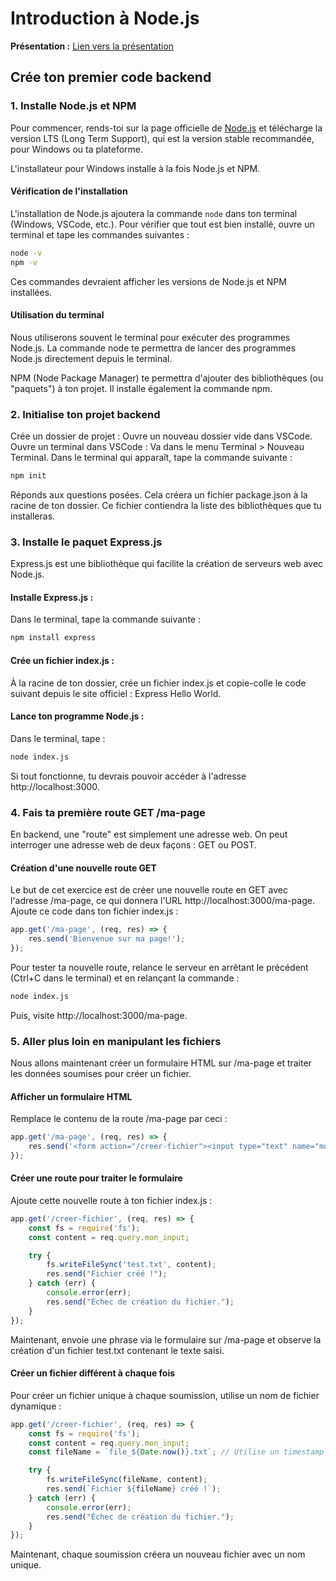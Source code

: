 # Introduction à Node.js

**Présentation :** [Lien vers la présentation](https://docs.google.com/presentation/d/1jf586G62z-13970_4TmWhnYsR9jZUjg8rGzMNwfTQkg/edit?usp=sharing)

## Crée ton premier code backend

### 1. Installe Node.js et NPM

Pour commencer, rends-toi sur la page officielle de [Node.js](https://nodejs.org/) et télécharge la version LTS (Long Term Support), qui est la version stable recommandée, pour Windows ou ta plateforme.

L'installateur pour Windows installe à la fois Node.js et NPM.

#### Vérification de l'installation

L'installation de Node.js ajoutera la commande `node` dans ton terminal (Windows, VSCode, etc.). Pour vérifier que tout est bien installé, ouvre un terminal et tape les commandes suivantes :

```sh
node -v
npm -v
```

Ces commandes devraient afficher les versions de Node.js et NPM installées.

#### Utilisation du terminal
Nous utiliserons souvent le terminal pour exécuter des programmes Node.js. La commande node te permettra de lancer des programmes Node.js directement depuis le terminal.

NPM (Node Package Manager) te permettra d'ajouter des bibliothèques (ou "paquets") à ton projet. Il installe également la commande npm.

### 2. Initialise ton projet backend
Crée un dossier de projet : Ouvre un nouveau dossier vide dans VSCode.
Ouvre un terminal dans VSCode : Va dans le menu Terminal > Nouveau Terminal.
Dans le terminal qui apparaît, tape la commande suivante :

```sh
npm init
```

Réponds aux questions posées. Cela créera un fichier package.json à la racine de ton dossier. Ce fichier contiendra la liste des bibliothèques que tu installeras.

### 3. Installe le paquet Express.js
Express.js est une bibliothèque qui facilite la création de serveurs web avec Node.js.

#### Installe Express.js : 
Dans le terminal, tape la commande suivante :

```sh
npm install express
```

#### Crée un fichier index.js : 
À la racine de ton dossier, crée un fichier index.js et copie-colle le code suivant depuis le site officiel : Express Hello World.

#### Lance ton programme Node.js : 
Dans le terminal, tape :

```sh
node index.js
```

Si tout fonctionne, tu devrais pouvoir accéder à l'adresse http://localhost:3000.

### 4. Fais ta première route GET /ma-page
En backend, une "route" est simplement une adresse web. On peut interroger une adresse web de deux façons : GET ou POST.

#### Création d'une nouvelle route GET
Le but de cet exercice est de créer une nouvelle route en GET avec l'adresse /ma-page, ce qui donnera l'URL http://localhost:3000/ma-page. Ajoute ce code dans ton fichier index.js :

```js
app.get('/ma-page', (req, res) => {
    res.send('Bienvenue sur ma page!');
});
```

Pour tester ta nouvelle route, relance le serveur en arrêtant le précédent (Ctrl+C dans le terminal) et en relançant la commande :

```sh
node index.js
```

Puis, visite http://localhost:3000/ma-page.

### 5. Aller plus loin en manipulant les fichiers
Nous allons maintenant créer un formulaire HTML sur /ma-page et traiter les données soumises pour créer un fichier.

#### Afficher un formulaire HTML
Remplace le contenu de la route /ma-page par ceci :

```js
app.get('/ma-page', (req, res) => {
    res.send('<form action="/creer-fichier"><input type="text" name="mon_input"><button type="submit">Envoyer</button></form>');
});
```

#### Créer une route pour traiter le formulaire
Ajoute cette nouvelle route à ton fichier index.js :

```js
app.get('/creer-fichier', (req, res) => {
    const fs = require('fs');
    const content = req.query.mon_input;

    try {
        fs.writeFileSync('test.txt', content);
        res.send("Fichier créé !");
    } catch (err) {
        console.error(err);
        res.send("Échec de création du fichier.");
    }
});
```

Maintenant, envoie une phrase via le formulaire sur /ma-page et observe la création d'un fichier test.txt contenant le texte saisi.

#### Créer un fichier différent à chaque fois
Pour créer un fichier unique à chaque soumission, utilise un nom de fichier dynamique :

```js
app.get('/creer-fichier', (req, res) => {
    const fs = require('fs');
    const content = req.query.mon_input;
    const fileName = `file_${Date.now()}.txt`; // Utilise un timestamp pour le nom du fichier

    try {
        fs.writeFileSync(fileName, content);
        res.send(`Fichier ${fileName} créé !`);
    } catch (err) {
        console.error(err);
        res.send("Échec de création du fichier.");
    }
});
```

Maintenant, chaque soumission créera un nouveau fichier avec un nom unique.
